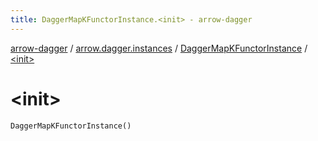 ```yaml
---
title: DaggerMapKFunctorInstance.<init> - arrow-dagger
---
```


[arrow-dagger](../../index.html) / [arrow.dagger.instances](../index.html) / [DaggerMapKFunctorInstance](index.html) / [&lt;init&gt;](./-init-.html)

# &lt;init&gt;

`DaggerMapKFunctorInstance()`